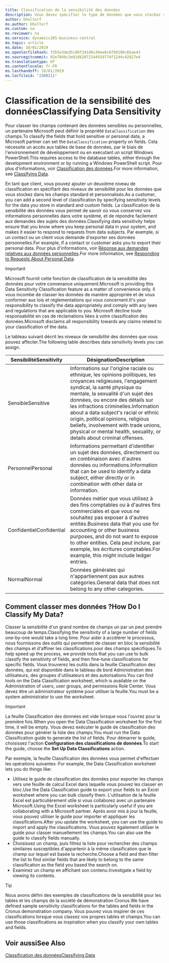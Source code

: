 ```yaml
---
title: Classification de la sensibilité des données
description: Vous devez spécifier le type de données que vous stockez sur les personnes afin de pouvoir répondre aux demandes des sujets des données.
author: bholtorf
ms.author: bholtorf
ms.custom: na
ms.reviewer: na
ms.service: dynamics365-business-central
ms.topic: article
ms.date: 10/01/2019
ms.openlocfilehash: f2b5e3ded5c89f241d0c49ee8c6f9d196c6bae43
ms.sourcegitcommit: 02e704bc3e01d62072144919774f1244c42827e4
ms.translationtype: HT
ms.contentlocale: fr-FR
ms.lasthandoff: 10/01/2019
ms.locfileid: "2308211"
---
```

# <a name="classifying-data-sensitivity"></a><span data-ttu-id="3c4ed-103">Classification de la sensibilité des données</span><span class="sxs-lookup"><span data-stu-id="3c4ed-103">Classifying Data Sensitivity</span></span>
<span data-ttu-id="3c4ed-104">Pour classer les champs contenant des données sensibles ou personnelles, un partenaire Microsoft peut définir la propriété ```DataClassification``` des champs.</span><span class="sxs-lookup"><span data-stu-id="3c4ed-104">To classify the fields that hold sensitive or personal data, a Microsoft partner can set the ```DataClassification``` property on fields.</span></span> <span data-ttu-id="3c4ed-105">Cela nécessite un accès aux tables de base de données, par le biais de l'environnement de développement ou en exécutant un script Windows PowerShell.</span><span class="sxs-lookup"><span data-stu-id="3c4ed-105">This requires access to the database tables, either through the development environment or by running a Windows PowerShell script.</span></span> <span data-ttu-id="3c4ed-106">Pour plus d'informations, voir [Classification des données](https://docs.microsoft.com/en-us/dynamics-nav/classifying-data).</span><span class="sxs-lookup"><span data-stu-id="3c4ed-106">For more information, see [Classifying Data](https://docs.microsoft.com/en-us/dynamics-nav/classifying-data).</span></span>  

<span data-ttu-id="3c4ed-107">En tant que client, vous pouvez ajouter un deuxième niveau de classification en spécifiant des niveaux de sensibilité pour les données que vous stockez dans les champs standard et personnalisés.</span><span class="sxs-lookup"><span data-stu-id="3c4ed-107">As a customer, you can add a second level of classification by specifying sensitivity levels for the data you store in standard and custom fields.</span></span> <span data-ttu-id="3c4ed-108">La classification de la sensibilité des données vous permet de savoir où vous conservez vos informations personnelles dans votre système, et de répondre facilement aux demandes des sujets des données.</span><span class="sxs-lookup"><span data-stu-id="3c4ed-108">Classifying data sensitivity helps ensure that you know where you keep personal data in your system, and makes it easier to respond to requests from data subjects.</span></span> <span data-ttu-id="3c4ed-109">Par exemple, si un contact ou un client vous demande d'exporter ses données personnelles.</span><span class="sxs-lookup"><span data-stu-id="3c4ed-109">For example, if a contact or customer asks you to export their personal data.</span></span> <span data-ttu-id="3c4ed-110">Pour plus d'informations, voir [Réponse aux demandes relatives aux données personnelles](admin-responding-to-requests-about-personal-data.md).</span><span class="sxs-lookup"><span data-stu-id="3c4ed-110">For more information, see [Responding to Requests About Personal Data](admin-responding-to-requests-about-personal-data.md).</span></span>

> [!Important]
> <span data-ttu-id="3c4ed-111">Microsoft fournit cette fonction de classification de la sensibilité des données pour votre convenance uniquement.</span><span class="sxs-lookup"><span data-stu-id="3c4ed-111">Microsoft is providing this Data Sensitivity Classification feature as a matter of convenience only.</span></span> <span data-ttu-id="3c4ed-112">Il vous incombe de classer les données de manière appropriée et de vous conformer aux lois et réglementations qui vous concernent.</span><span class="sxs-lookup"><span data-stu-id="3c4ed-112">It's your responsibility to classify the data appropriately and comply with any laws and regulations that are applicable to you.</span></span> <span data-ttu-id="3c4ed-113">Microsoft décline toute responsabilité en cas de réclamations liées à votre classification des données.</span><span class="sxs-lookup"><span data-stu-id="3c4ed-113">Microsoft disclaims all responsibility towards any claims related to your classification of the data.</span></span>  

<span data-ttu-id="3c4ed-114">Le tableau suivant décrit les niveaux de sensibilité des données que vous pouvez affecter.</span><span class="sxs-lookup"><span data-stu-id="3c4ed-114">The following table describes data sensitivity levels you can assign.</span></span>

|<span data-ttu-id="3c4ed-115">Sensibilité</span><span class="sxs-lookup"><span data-stu-id="3c4ed-115">Sensitivity</span></span>|<span data-ttu-id="3c4ed-116">Désignation</span><span class="sxs-lookup"><span data-stu-id="3c4ed-116">Description</span></span>|
|----|----|
|<span data-ttu-id="3c4ed-117">Sensible</span><span class="sxs-lookup"><span data-stu-id="3c4ed-117">Sensitive</span></span> | <span data-ttu-id="3c4ed-118">Informations sur l'origine raciale ou ethnique, les opinions politiques, les croyances religieuses, l'engagement syndical, la santé physique ou mentale, la sexualité d'un sujet des données, ou encore des détails sur les infractions criminelles.</span><span class="sxs-lookup"><span data-stu-id="3c4ed-118">Information about a data subject's racial or ethnic origin, political opinions, religious beliefs, involvement with trade unions, physical or mental health, sexuality, or details about criminal offenses.</span></span> |
|<span data-ttu-id="3c4ed-119">Personnel</span><span class="sxs-lookup"><span data-stu-id="3c4ed-119">Personal</span></span> | <span data-ttu-id="3c4ed-120">Informations permettant d'identifier un sujet des données, directement ou en combinaison avec d'autres données ou informations.</span><span class="sxs-lookup"><span data-stu-id="3c4ed-120">Information that can be used to identify a data subject, either directly or in combination with other data or information.</span></span>|
|<span data-ttu-id="3c4ed-121">Confidentiel</span><span class="sxs-lookup"><span data-stu-id="3c4ed-121">Confidential</span></span> | <span data-ttu-id="3c4ed-122">Données métier que vous utilisez à des fins comptables ou à d'autres fins commerciales et que vous ne souhaitez pas exposer à d'autres entités.</span><span class="sxs-lookup"><span data-stu-id="3c4ed-122">Business data that you use for accounting or other business purposes, and do not want to expose to other entities.</span></span> <span data-ttu-id="3c4ed-123">Cela peut inclure, par exemple, les écritures comptables.</span><span class="sxs-lookup"><span data-stu-id="3c4ed-123">For example, this might include ledger entries.</span></span>|
|<span data-ttu-id="3c4ed-124">Normal</span><span class="sxs-lookup"><span data-stu-id="3c4ed-124">Normal</span></span> | <span data-ttu-id="3c4ed-125">Données générales qui n'appartiennent pas aux autres catégories.</span><span class="sxs-lookup"><span data-stu-id="3c4ed-125">General data that does not belong to any other categories.</span></span>|

## <a name="how-do-i-classify-my-data"></a><span data-ttu-id="3c4ed-126">Comment classer mes données ?</span><span class="sxs-lookup"><span data-stu-id="3c4ed-126">How Do I Classify My Data?</span></span>
<span data-ttu-id="3c4ed-127">Classer la sensibilité d'un grand nombre de champs un par un peut prendre beaucoup de temps.</span><span class="sxs-lookup"><span data-stu-id="3c4ed-127">Classifying the sensitivity of a large number of fields one-by-one would take a long time.</span></span> <span data-ttu-id="3c4ed-128">Pour aider à accélérer le processus, nous fournissons des outils qui permettent de classer en bloc la sensibilité des champs et d'affiner les classifications pour des champs spécifiques.</span><span class="sxs-lookup"><span data-stu-id="3c4ed-128">To help speed up the process, we provide tools that you can use to bulk classify the sensitivity of fields, and then fine-tune classifications for specific fields.</span></span> <span data-ttu-id="3c4ed-129">Vous trouverez les outils dans la feuille Classification des données, qui est disponible dans le tableau de bord Administration des utilisateurs, des groupes d'utilisateurs et des autorisations.</span><span class="sxs-lookup"><span data-stu-id="3c4ed-129">You can find tools on the Data Classification worksheet, which is available on the Administration of users, user groups, and permissions Role Center.</span></span> <span data-ttu-id="3c4ed-130">Vous devez être un administrateur système pour utiliser la feuille.</span><span class="sxs-lookup"><span data-stu-id="3c4ed-130">You must be a system administrator to use the worksheet.</span></span>

> [!Important]
> <span data-ttu-id="3c4ed-131">La feuille Classification des données est vide lorsque vous l'ouvrez pour la première fois.</span><span class="sxs-lookup"><span data-stu-id="3c4ed-131">When you open the Data Classification worksheet for the first time, it will be empty.</span></span> <span data-ttu-id="3c4ed-132">Vous devez exécuter le guide de classification des données pour générer la liste des champs.</span><span class="sxs-lookup"><span data-stu-id="3c4ed-132">You must run the Data Classification guide to generate the list of fields.</span></span> <span data-ttu-id="3c4ed-133">Pour démarrer le guide, choisissez l'action **Configuration des classifications de données**.</span><span class="sxs-lookup"><span data-stu-id="3c4ed-133">To start the guide, choose the **Set Up Data Classifications** action.</span></span>

<span data-ttu-id="3c4ed-134">Par exemple, la feuille Classification des données vous permet d'effectuer les opérations suivantes :</span><span class="sxs-lookup"><span data-stu-id="3c4ed-134">For example, the Data Classification worksheet lets you do things like:</span></span>  

* <span data-ttu-id="3c4ed-135">Utilisez le guide de classification des données pour exporter les champs vers une feuille de calcul Excel dans laquelle vous pouvez les classer en bloc.</span><span class="sxs-lookup"><span data-stu-id="3c4ed-135">Use the Data Classification guide to export your fields to an Excel worksheet where you can bulk classify them.</span></span> <span data-ttu-id="3c4ed-136">L'utilisation de la feuille Excel est particulièrement utile si vous collaborez avec un partenaire Microsoft.</span><span class="sxs-lookup"><span data-stu-id="3c4ed-136">Using the Excel worksheet is particularly useful if you are collaborating with a Microsoft partner.</span></span> <span data-ttu-id="3c4ed-137">Après avoir mis à jour la feuille, vous pouvez utiliser le guide pour importer et appliquer les classifications.</span><span class="sxs-lookup"><span data-stu-id="3c4ed-137">After you update the worksheet, you can use the guide to import and apply the classifications.</span></span> <span data-ttu-id="3c4ed-138">Vous pouvez également utiliser le guide pour classer manuellement les champs.</span><span class="sxs-lookup"><span data-stu-id="3c4ed-138">You can also use the guide to classify fields manually.</span></span>  
* <span data-ttu-id="3c4ed-139">Choisissez un champ, puis filtrez la liste pour rechercher des champs similaires susceptibles d'appartenir à la même classification que le champ sur lequel est basée la recherche.</span><span class="sxs-lookup"><span data-stu-id="3c4ed-139">Choose a field and then filter the list to find similar fields that are likely to belong to the same classification as the field you based the search on.</span></span>  
* <span data-ttu-id="3c4ed-140">Examinez un champ en affichant son contenu.</span><span class="sxs-lookup"><span data-stu-id="3c4ed-140">Investigate a field by viewing its contents.</span></span>  

> [!Tip]
> <span data-ttu-id="3c4ed-141">Nous avons défini des exemples de classifications de la sensibilité pour les tables et les champs de la société de démonstration Cronus.</span><span class="sxs-lookup"><span data-stu-id="3c4ed-141">We have defined sample sensitivity classifications for the tables and fields in the Cronus demonstration company.</span></span> <span data-ttu-id="3c4ed-142">Vous pouvez vous inspirer de ces classifications lorsque vous classez vos propres tables et champs.</span><span class="sxs-lookup"><span data-stu-id="3c4ed-142">You can use those classifications as inspiration when you classify your own tables and fields.</span></span>

## <a name="see-also"></a><span data-ttu-id="3c4ed-143">Voir aussi</span><span class="sxs-lookup"><span data-stu-id="3c4ed-143">See Also</span></span>
[<span data-ttu-id="3c4ed-144">Classification des données</span><span class="sxs-lookup"><span data-stu-id="3c4ed-144">Classifying Data</span></span>](https://docs.microsoft.com/en-us/dynamics-nav/classifying-data)  
